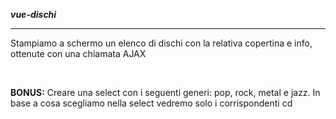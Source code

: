 <strong><i>vue-dischi</i></strong>

<hr>

<p>Stampiamo a schermo un elenco di dischi con la relativa copertina e info, ottenute con una chiamata AJAX</p>
<br>
<p><strong>BONUS:</strong> Creare una select con i seguenti generi: pop, rock, metal e jazz. In base a cosa scegliamo nella select vedremo solo i corrispondenti cd</p>